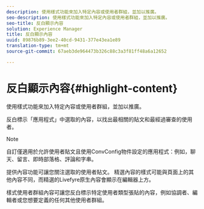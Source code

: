 ```yaml
---
description: 使用樣式功能來加入特定內容或使用者群組，並加以推廣。
seo-description: 使用樣式功能來加入特定內容或使用者群組，並加以推廣。
seo-title: 反白顯示內容
solution: Experience Manager
title: 反白顯示內容
uuid: 89876b89-3ee2-40cd-9431-377e43ea1e89
translation-type: tm+mt
source-git-commit: 67aeb3de964473b326c88c3a3f81ff48a6a12652

---
```



# 反白顯示內容{#highlight-content}

使用樣式功能來加入特定內容或使用者群組，並加以推廣。

反白標示「應用程式」中選取的內容，以找出最相關的貼文和最經過審查的使用者。

>[!NOTE]
>
>自訂僅適用於允許使用者貼文且使用ConvConfig物件設定的應用程式：例如，聊天、留言、即時部落格、評論和字串。

提供內容功能可讓您關注選取的使用者貼文。 精選內容的樣式可能與頁面上的其他內容不同，而精選的Livefyre原生內容會顯示在編輯器上方。

樣式使用者群組內容可讓您反白標示特定使用者類型張貼的內容，例如協調者、編輯者或您想要定義的任何其他使用者群組。
